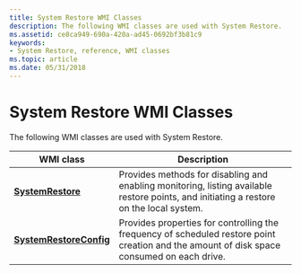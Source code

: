 ```yaml
---
title: System Restore WMI Classes
description: The following WMI classes are used with System Restore.
ms.assetid: ce8ca949-690a-420a-ad45-0692bf3b81c9
keywords:
- System Restore, reference, WMI classes
ms.topic: article
ms.date: 05/31/2018
---
```


# System Restore WMI Classes

The following WMI classes are used with System Restore.



| WMI class                                          | Description                                                                                                                                |
|----------------------------------------------------|--------------------------------------------------------------------------------------------------------------------------------------------|
| [**SystemRestore**](systemrestore.md)             | Provides methods for disabling and enabling monitoring, listing available restore points, and initiating a restore on the local system.    |
| [**SystemRestoreConfig**](systemrestoreconfig.md) | Provides properties for controlling the frequency of scheduled restore point creation and the amount of disk space consumed on each drive. |



 

 

 




